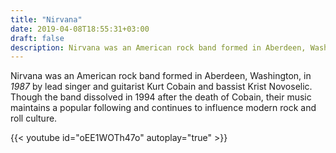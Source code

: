 ```yaml
---
title: "Nirvana"
date: 2019-04-08T18:55:31+03:00
draft: false
description: Nirvana was an American rock band formed in Aberdeen, Washington, in 1987 by lead singer and guitarist Kurt Cobain.
---
```

Nirvana was an American rock band formed in Aberdeen, Washington, in *1987* by lead singer and guitarist Kurt Cobain and bassist Krist Novoselic. Though the band dissolved in 1994 after the death of Cobain, their music maintains a popular following and continues to influence modern rock and roll culture.

{{< youtube id="oEE1WOTh47o" autoplay="true" >}}